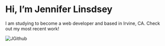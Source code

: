 # Hi, I’m Jennifer Linsdsey


I am studying to become a web developer and based in Irvine, CA. Check out my most recent work!

![JGithub](https://user-images.githubusercontent.com/12735296/126218740-e836dd4d-b97c-4893-b9c4-7096bfe701a8.png)
<!---
JJLindsey/JJLindsey is a ✨ special ✨ repository because its `README.md` (this file) appears on your GitHub profile.
You can click the Preview link to take a look at your changes.
--->

